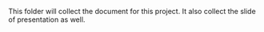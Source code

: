 This folder will collect the document for this project. It also collect the slide of presentation as well.
